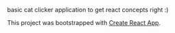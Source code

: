 basic cat clicker application to get react concepts right :)



This project was bootstrapped with [Create React App](https://github.com/facebookincubator/create-react-app).



